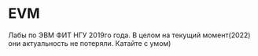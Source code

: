 # EVM

Лабы по ЭВМ ФИТ НГУ 2019го года. В целом на текущий момент(2022) они актуальность не потеряли. Катайте с умом)